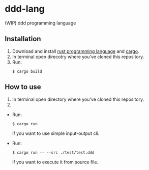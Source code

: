 # ddd-lang
(WIP) ddd programming language

## Installation
1. Download and install [rust programming language](https://www.rust-lang.org/) and [cargo](https://github.com/rust-lang/cargo).
2. In terminal open direcotry where you've cloned this repository.
3. Run:
   ```
   $ cargo build
   ```

## How to use
1. In terminal open directory where you've cloned this repository.
2.  
- Run:
    ```
    $ cargo run
    ```
    if you want to use simple input-output cli.

- Run: 
    ```
    $ cargo run -- --src ./test/test.ddd
    ```
    if you want to execute it from source file.
